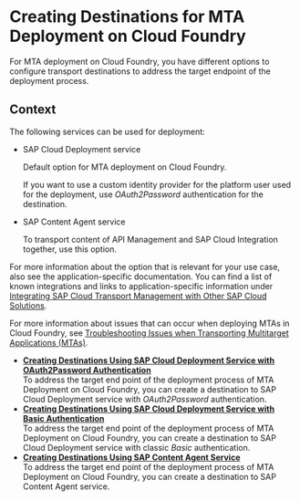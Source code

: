 <!-- loio881d7520f6ff44e18a4ef4411cbdeed2 -->

# Creating Destinations for MTA Deployment on Cloud Foundry

For MTA deployment on Cloud Foundry, you have different options to configure transport destinations to address the target endpoint of the deployment process.



<a name="loio881d7520f6ff44e18a4ef4411cbdeed2__context_wly_zns_gwb"/>

## Context

The following services can be used for deployment:

-   SAP Cloud Deployment service

    Default option for MTA deployment on Cloud Foundry.

    If you want to use a custom identity provider for the platform user used for the deployment, use *OAuth2Password* authentication for the destination.

-   SAP Content Agent service

    To transport content of API Management and SAP Cloud Integration together, use this option.


For more information about the option that is relevant for your use case, also see the application-specific documentation. You can find a list of known integrations and links to application-specific information under [Integrating SAP Cloud Transport Management with Other SAP Cloud Solutions](../10-initial-setup/integrating-sap-cloud-transport-management-with-other-sap-cloud-solutions-ddaa000.md).

For more information about issues that can occur when deploying MTAs in Cloud Foundry, see [Troubleshooting Issues when Transporting Multitarget Applications \(MTAs\)](../troubleshooting-issues-when-transporting-multitarget-applications-mtas-3f7a9bc.md).

-   **[Creating Destinations Using SAP Cloud Deployment Service with OAuth2Password Authentication](creating-destinations-using-sap-cloud-deployment-service-with-oauth2password-authenticati-a26a721.md "To address the target end point of the deployment process of MTA Deployment on Cloud
                                Foundry, you can create a destination to  SAP Cloud Deployment
                                    service with OAuth2Password authentication.")**  
To address the target end point of the deployment process of MTA Deployment on Cloud Foundry, you can create a destination to SAP Cloud Deployment service with *OAuth2Password* authentication.
-   **[Creating Destinations Using SAP Cloud Deployment Service with Basic Authentication](creating-destinations-using-sap-cloud-deployment-service-with-basic-authentication-6b7c9d8.md "To address the target end point of the deployment process of MTA Deployment on Cloud
                                Foundry, you can create a destination to  SAP Cloud Deployment
                                    service with classic Basic authentication.")**  
To address the target end point of the deployment process of MTA Deployment on Cloud Foundry, you can create a destination to SAP Cloud Deployment service with classic *Basic* authentication.
-   **[Creating Destinations Using SAP Content Agent Service](creating-destinations-using-sap-content-agent-service-3f895ed.md "To address the target end point of the deployment process of MTA Deployment on Cloud
                                Foundry, you can create a destination to  SAP Content Agent
                                service.")**  
To address the target end point of the deployment process of MTA Deployment on Cloud Foundry, you can create a destination to SAP Content Agent service.

